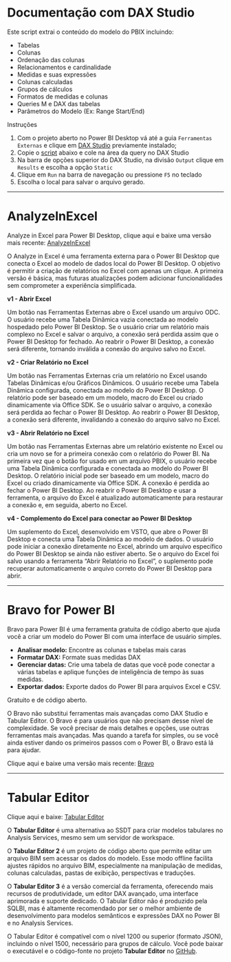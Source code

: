 # Documentação com DAX Studio
Este script extrai o conteúdo do modelo do PBIX incluindo:

- Tabelas
- Colunas
- Ordenação das colunas
- Relacionamentos e cardinalidade
- Medidas e suas expressões
- Colunas calculadas
- Grupos de cálculos
- Formatos de medidas e colunas
- Queries M e DAX das tabelas
- Parâmetros do Modelo (Ex: Range Start/End) 

Instruções 
1. Com o projeto aberto no Power BI Desktop vá até a guia `Ferramentas Externas` e clique em [DAX Studio](https://daxstudio.org/) previamente instalado;
2. Copie o [script](extrai-modelo-dax-studio.dax) abaixo e cole na área da query no DAX Studio
3. Na barra de opções superior do DAX Studio, na divisão `Output` clique em `Results` e escolha a opção `Static`
4. Clique em `Run` na barra de navegação ou pressione `F5` no teclado
5. Escolha o local para salvar o arquivo gerado.

---

# AnalyzeInExcel

Analyze in Excel para Power BI Desktop, clique aqui e baixe uma versão mais recente:  [AnalyzeInExcel](https://www.sqlbi.com/tools/analyze-in-excel-for-power-bi-desktop/) 

O Analyze in Excel é uma ferramenta externa para o Power BI Desktop que conecta o Excel ao modelo de dados local do Power BI Desktop. O objetivo é permitir a criação de relatórios no Excel com apenas um clique. A primeira versão é básica, mas futuras atualizações podem adicionar funcionalidades sem comprometer a experiência simplificada.

**v1 - Abrir Excel**

Um botão nas Ferramentas Externas abre o Excel usando um arquivo ODC.
O usuário recebe uma Tabela Dinâmica vazia conectada ao modelo hospedado pelo Power BI Desktop.
Se o usuário criar um relatório mais complexo no Excel e salvar o arquivo, a conexão será perdida assim que o Power BI Desktop for fechado.
Ao reabrir o Power BI Desktop, a conexão será diferente, tornando inválida a conexão do arquivo salvo no Excel.

**v2 - Criar Relatório no Excel**

Um botão nas Ferramentas Externas cria um relatório no Excel usando Tabelas Dinâmicas e/ou Gráficos Dinâmicos.
O usuário recebe uma Tabela Dinâmica configurada, conectada ao modelo do Power BI Desktop.
O relatório pode ser baseado em um modelo, macro do Excel ou criado dinamicamente via Office SDK.
Se o usuário salvar o arquivo, a conexão será perdida ao fechar o Power BI Desktop.
Ao reabrir o Power BI Desktop, a conexão será diferente, invalidando a conexão do arquivo salvo no Excel.

**v3 - Abrir Relatório no Excel**

Um botão nas Ferramentas Externas abre um relatório existente no Excel ou cria um novo se for a primeira conexão com o relatório do Power BI.
Na primeira vez que o botão for usado em um arquivo PBIX, o usuário recebe uma Tabela Dinâmica configurada e conectada ao modelo do Power BI Desktop.
O relatório inicial pode ser baseado em um modelo, macro do Excel ou criado dinamicamente via Office SDK.
A conexão é perdida ao fechar o Power BI Desktop.
Ao reabrir o Power BI Desktop e usar a ferramenta, o arquivo do Excel é atualizado automaticamente para restaurar a conexão e, em seguida, aberto no Excel.

**v4 - Complemento do Excel para conectar ao Power BI Desktop**

Um suplemento do Excel, desenvolvido em VSTO, que abre o Power BI Desktop e conecta uma Tabela Dinâmica ao modelo de dados.
O usuário pode iniciar a conexão diretamente no Excel, abrindo um arquivo específico do Power BI Desktop se ainda não estiver aberto.
Se o arquivo do Excel foi salvo usando a ferramenta “Abrir Relatório no Excel”, o suplemento pode recuperar automaticamente o arquivo correto do Power BI Desktop para abrir.

---

# Bravo for Power BI

Bravo para Power BI é uma ferramenta gratuita de código aberto que ajuda você a criar um modelo do Power BI com uma interface de usuário simples. 

  - **Analisar modelo:** Encontre as colunas e tabelas mais caras
  - **Formatar DAX:** Formate suas medidas DAX
  - **Gerenciar datas:** Crie uma tabela de datas que você pode conectar a várias tabelas e aplique funções de inteligência de tempo às suas medidas.
  - **Exportar dados:** Exporte dados do Power BI para arquivos Excel e CSV.

Gratuito e de código aberto.

O Bravo não substitui ferramentas mais avançadas como DAX Studio e Tabular Editor.
O Bravo é para usuários que não precisam desse nível de complexidade.
Se você precisar de mais detalhes e opções, use outras ferramentas mais avançadas.
Mas quando a tarefa for simples, ou se você ainda estiver dando os primeiros passos com o Power BI, o Bravo está lá para ajudar.

Clique aqui e baixe uma versão mais recente:  [Bravo](https://www.sqlbi.com/tools/bravo-for-power-bi/) 

---
# Tabular Editor

Clique aqui e baixe:  [Tabular Editor](https://www.sqlbi.com/tools/tabular-editor/)

O **Tabular Editor** é uma alternativa ao SSDT para criar modelos tabulares no Analysis Services, mesmo sem um servidor de workspace.

O **Tabular Editor 2** é um projeto de código aberto que permite editar um arquivo BIM sem acessar os dados do modelo. 
Esse modo offline facilita ajustes rápidos no arquivo BIM, especialmente na manipulação de medidas, colunas calculadas, pastas de exibição, perspectivas e traduções.

O **Tabular Editor 3** é a versão comercial da ferramenta, oferecendo mais recursos de produtividade, um editor DAX avançado, uma interface aprimorada e suporte dedicado. 
O Tabular Editor não é produzido pela SQLBI, mas é altamente recomendado por ser o melhor ambiente de desenvolvimento para modelos semânticos e expressões DAX no Power BI e no Analysis Services.

O Tabular Editor é compatível com o nível 1200 ou superior (formato JSON), incluindo o nível 1500, necessário para grupos de cálculo.
Você pode baixar o executável e o código-fonte no projeto **Tabular Editor** no [GitHub](https://github.com/TabularEditor/TabularEditor/releases/tag/2.25).


